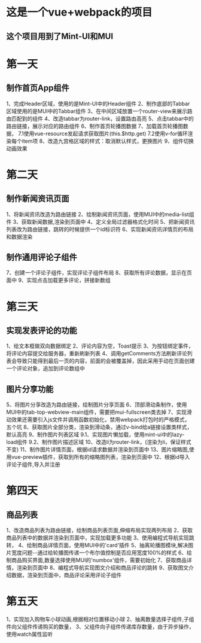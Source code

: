 # 这是一个vue+webpack的项目
## 这个项目用到了Mint-UI和MUI


# 第一天
## 制作首页App组件
1、完成Header区域，使用的是Mint-UI中的Header组件
2、制作底部的Tabbar区域使用的是MUI中的Tabbar组件
3、在中间区域放置一个router-view来展示路由匹配到的组件
4、改造tabbar为router-link，设置路由高亮
5、点击tabbar中的路由链接，展示对应的路由组件
6、制作首页轮播图数据
7、加载首页轮播图数据，
    7.1使用vue-resource发起请求获取图片(this.$http.get)
    7.2使用v-for循环渲染每个item项
8、改造九宫格区域的样式：取消默认样式，更换图片
9、组件切换动画效果

# 第二天
## 制作新闻资讯页面
1、将新闻资讯改造为路由链接
2、绘制新闻资讯页面，使用MUI中的media-list组件
3、获取新闻数据,渲染到页面中
4、定义全局过滤器格式化时间
5、把新闻资讯列表改为路由链接，跳转的时候提供一个id标识符
6、实现新闻资讯详情页的布局和数据渲染
## 制作通用评论子组件
7、创建一个评论子组件，实现评论子组件布局
8、获取所有评论数据，显示在页面中
9、实现点击加载更多评论，拼接新数组

# 第三天
## 实现发表评论的功能
1、给文本框做双向数据绑定
2、评论内容为空，Toast提示
3、为按钮绑定事件，将评论内容提交给服务器，重新刷新列表
4、调用getComments方法刷新评论列表会导致只能得到最后一页的内容，前面的会被覆盖掉，因此采用手动在页面创建一个评论对象，追加到评论数组中
## 图片分享功能
5、将图片分享改造为路由链接，绘制图片分享页面
6、顶部滑动条制作，使用MUI中的tab-top-webview-main组件，需要把mui-fullscreen类去掉
7、实现滑动效果还需要引入js文件并调用函数初始化，禁用webpack打包时的严格模式，五个坑
8、获取图片全部分类，渲染到滑动条，通过v-bind给a链接设置类样式，默认高亮
9、制作图片列表区域
    9.1、实现图片懒加载，使用mint-ui中的lazy-load组件
    9.2、制作图片描述区域
10、改造li为router-link，(渲染为li，保证样式不变)
11、制作图片详情页面，根据id请求数据并渲染到页面中
13、图片缩略图,使用vue-preview插件，获取到所有的缩略图列表，渲染到页面中
12、根据id导入评论子组件,导入并注册

# 第四天
## 商品列表
1、改造商品列表为路由链接，绘制商品列表页面,伸缩布局实现两列布局
2、获取商品列表中的数据并渲染到页面中，实现加载更多功能
3、使用编程式导航实现跳转，
4、绘制商品详情页面，使用MUI中的'card'插件
5、抽离轮播图模块,解决图片宽度问题--通过给轮播图传递一个布尔值控制是否应用宽度100%的样式
6、绘制商品购买界面,数量选择使用MUI的'numbox'组件，需要初始化
7、获取商品详情，渲染到页面中
8、编程式导航实现图文介绍和商品评论的跳转
9、获取图文介绍数据，渲染到页面中，商品评论采用评论子组件

# 第五天
1、实现加入购物车小球动画,根据相对位置移动小球
2、抽离数量选择子组件,子组件向父组件传递购买的数量，
3、父组件向子组件传递库存数量，由于异步操作，使用watch属性监听